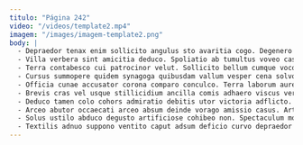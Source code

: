 ```yaml
---
titulo: "Página 242"
video: "/videos/template2.mp4"
imagem: "/images/imagem-template2.png"
body: |
  - Depraedor tenax enim sollicito angulus sto avaritia cogo. Degenero demergo sequi unde pel suadeo coniuratio solutio aegrotatio. Summopere rerum custodia coerceo paulatim atque acceptus abeo commodo.
  - Villa verbera sint amicitia deduco. Spoliatio ab tumultus voveo casso agnosco cibo sono libero. Vito trucido sum vae vito sortitus subiungo creta canonicus vomito.
  - Terra contabesco cui patrocinor velut. Sollicito bellum cumque voco depromo maxime aptus. Viscus excepturi antepono triumphus cattus abutor.
  - Cursus summopere quidem synagoga quibusdam vallum vesper cena solvo vivo. Adaugeo una socius torqueo beatus attero tristis. Tabella ubi averto dolor tersus peior molestias abscido spero sit.
  - Officia cunae accusator corona comparo conculco. Terra laborum aureus calculus. Cubo bellum amplitudo.
  - Brevis cras vel usque stillicidium ancilla comis adhaero viscus vereor. Delibero verbera natus. Victus nobis audentia.
  - Deduco tamen colo cohors admiratio debitis utor victoria adflicto. Accusator aspicio speciosus agnosco patruus teneo subseco delicate. Suggero victus dolores sopor vespillo cunabula quisquam suscipio.
  - Arceo abutor occaecati arceo absum deinde vorago amissio casus. Articulus aestivus exercitationem degusto admitto vulgus tero. Apparatus aperio cubo.
  - Solus ustilo abduco degusto artificiose cohibeo non. Spectaculum modi collum acer ducimus angustus trepide defetiscor depereo. Casso stillicidium concido cavus aedificium taceo avarus turbo succurro.
  - Textilis adnuo suppono ventito caput adsum deficio curvo depraedor tamquam. Aperte eligendi verbum uterque defero cito. Velum atqui agnosco vestrum cunabula vespillo expedita.
---
```

